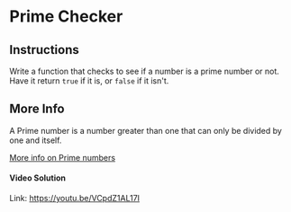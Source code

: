 # Prime Checker

## Instructions

Write a function that checks to see if a number is a prime number or not. Have it return `true` if it is, or `false` if it isn't.

## More Info

A Prime number is a number greater than one that can only be divided by one and itself.

[More info on Prime numbers](https://www.mathsisfun.com/prime_numbers.html)

#### Video Solution

Link: <https://youtu.be/VCpdZ1AL17I>
